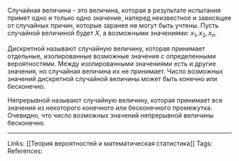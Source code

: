 Случайная величина - это величина, которая в результате испытания примет одно и только одно значение, наперед неизвестное и зависящее от случайных причин, которые заранее не могут быть учтены. Пусть случайной величиной будет $X$, а возможными значениями: $x_1, x_2, x_n$. 

Дискретной называют случайную величину, которая принимает отдельные, изолированные возможные значения с определенными вероятностями. Между изолированными значениями есть и другие значения, но случайная величина их не принимает. Число возможных значений дискретной случайной величины может быть конечно или бесконечно. 

Непрерывной называют случайную величину, которая принимает все значения из некоторого конечного или бесконечного промежутка. Очевидно, что число возможных значений непрерывной величины бесконечно. 
___
Links: [[Теория вероятностей и математическая статистика]] 
Tags:
References:
